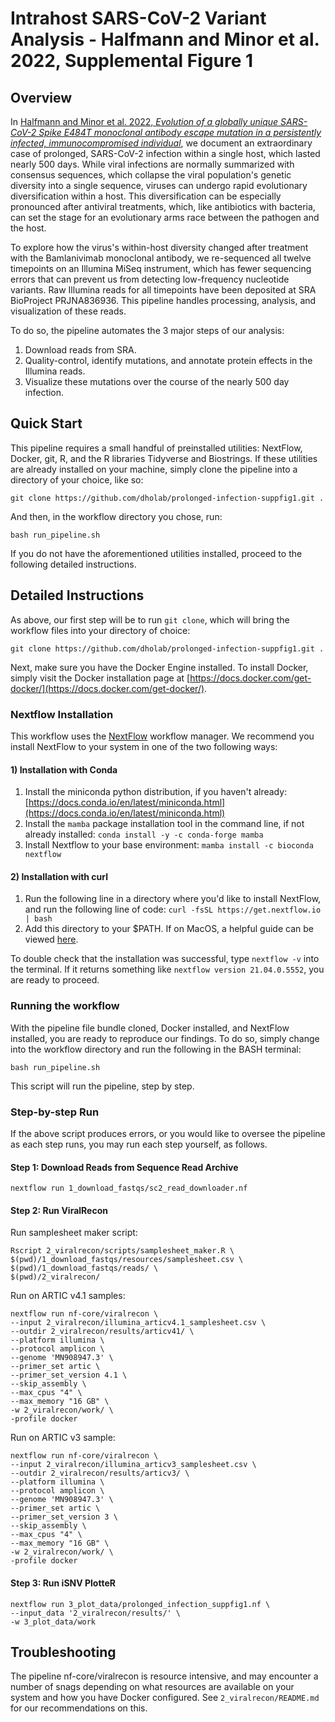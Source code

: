 # Intrahost SARS-CoV-2 Variant Analysis - Halfmann and Minor et al. 2022, Supplemental Figure 1

## Overview

In [Halfmann and Minor et al. 2022, _Evolution of a globally unique SARS-CoV-2 Spike E484T monoclonal antibody escape mutation in a persistently infected, immunocompromised individual_](https://www.medrxiv.org/content/10.1101/2022.04.11.22272784v2), we document an extraordinary case of prolonged, SARS-CoV-2 infection within a single host, which lasted nearly 500 days. While viral infections are normally summarized with consensus sequences, which collapse the viral population's genetic diversity into a single sequence, viruses can undergo rapid evolutionary diversification within a host. This diversification can be especially pronounced after antiviral treatments, which, like antibiotics with bacteria, can set the stage for an evolutionary arms race between the pathogen and the host.

To explore how the virus's within-host diversity changed after treatment with the Bamlanivimab monoclonal antibody, we re-sequenced all twelve timepoints on an Illumina MiSeq instrument, which has fewer sequencing errors that can prevent us from detecting low-frequency nucleotide variants. Raw Illumina reads for all timepoints have been deposited at SRA BioProject PRJNA836936. This pipeline handles processing, analysis, and visualization of these reads.

To do so, the pipeline automates the 3 major steps of our analysis:

1. Download reads from SRA.
2. Quality-control, identify mutations, and annotate protein effects in the Illumina reads.
3. Visualize these mutations over the course of the nearly 500 day infection.

## Quick Start

This pipeline requires a small handful of preinstalled utilities: NextFlow, Docker, git, R, and the R libraries Tidyverse and Biostrings. If these utilities are already installed on your machine, simply clone the pipeline into a directory of your choice, like so:

```
git clone https://github.com/dholab/prolonged-infection-suppfig1.git .
```

And then, in the workflow directory you chose, run:

```
bash run_pipeline.sh
```

If you do not have the aforementioned utilities installed, proceed to the following detailed instructions.

## Detailed Instructions

As above, our first step will be to run `git clone`, which will bring the workflow files into your directory of choice:

```
git clone https://github.com/dholab/prolonged-infection-suppfig1.git .
```

Next, make sure you have the Docker Engine installed. To install Docker, simply visit the Docker installation page at [https://docs.docker.com/get-docker/](https://docs.docker.com/get-docker/).

### Nextflow Installation

This workflow uses the [NextFlow](https://www.nextflow.io/) workflow manager. We recommend you install NextFlow to your system in one of the two following ways:

#### 1) Installation with Conda

1. Install the miniconda python distribution, if you haven't already: [https://docs.conda.io/en/latest/miniconda.html](https://docs.conda.io/en/latest/miniconda.html)
2. Install the `mamba` package installation tool in the command line, if not already installed:
   `conda install -y -c conda-forge mamba`
3. Install Nextflow to your base environment:
   `mamba install -c bioconda nextflow `

#### 2) Installation with curl

1. Run the following line in a directory where you'd like to install NextFlow, and run the following line of code:
   `curl -fsSL https://get.nextflow.io | bash`
2. Add this directory to your $PATH. If on MacOS, a helpful guide can be viewed [here](https://www.architectryan.com/2012/10/02/add-to-the-path-on-mac-os-x-mountain-lion/).

To double check that the installation was successful, type `nextflow -v` into the terminal. If it returns something like `nextflow version 21.04.0.5552`, you are ready to proceed.

### Running the workflow

With the pipeline file bundle cloned, Docker installed, and NextFlow installed, you are ready to reproduce our findings. To do so, simply change into the workflow directory and run the following in the BASH terminal:

```
bash run_pipeline.sh
```

This script will run the pipeline, step by step.

### Step-by-step Run

If the above script produces errors, or you would like to oversee the pipeline as each step runs, you may run each step yourself, as follows.

#### Step 1: Download Reads from Sequence Read Archive

```
nextflow run 1_download_fastqs/sc2_read_downloader.nf
```

#### Step 2: Run ViralRecon

Run samplesheet maker script:

```
Rscript 2_viralrecon/scripts/samplesheet_maker.R \
$(pwd)/1_download_fastqs/resources/samplesheet.csv \
$(pwd)/1_download_fastqs/reads/ \
$(pwd)/2_viralrecon/
```

Run on ARTIC v4.1 samples:

```
nextflow run nf-core/viralrecon \
--input 2_viralrecon/illumina_articv4.1_samplesheet.csv \
--outdir 2_viralrecon/results/articv41/ \
--platform illumina \
--protocol amplicon \
--genome 'MN908947.3' \
--primer_set artic \
--primer_set_version 4.1 \
--skip_assembly \
--max_cpus "4" \
--max_memory "16 GB" \
-w 2_viralrecon/work/ \
-profile docker
```

Run on ARTIC v3 sample:

```
nextflow run nf-core/viralrecon \
--input 2_viralrecon/illumina_articv3_samplesheet.csv \
--outdir 2_viralrecon/results/articv3/ \
--platform illumina \
--protocol amplicon \
--genome 'MN908947.3' \
--primer_set artic \
--primer_set_version 3 \
--skip_assembly \
--max_cpus "4" \
--max_memory "16 GB" \
-w 2_viralrecon/work/ \
-profile docker
```

#### Step 3: Run iSNV PlotteR

```
nextflow run 3_plot_data/prolonged_infection_suppfig1.nf \
--input_data '2_viralrecon/results/' \
-w 3_plot_data/work
```

## Troubleshooting

The pipeline nf-core/viralrecon is resource intensive, and may encounter a number of snags depending on what resources are available on your system and how you have Docker configured. See `2_viralrecon/README.md` for our recommendations on this.
